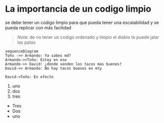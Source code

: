 # La importancia de un codigo limpio 

se debe tener un codigo limpio para que pueda tener una escalabilidad y se pueda replicar con más facilidad
> *Nota:* de no tener un codigo ordenado y limpio el diablo te puede jalar las patas

```mermaid
sequenceDiagram
Toño ->> Armando: Ya sabes md?
Armando->>Toño: Estoy en eso
Armando->> David: ¿donde venden los tacos mas buenos?
David->> Armando: No hay tacos buenos en mty

David->Toño: En efecto
```

1. uno
2. dos
3. tres

- Tres
- Dos 
- uno

